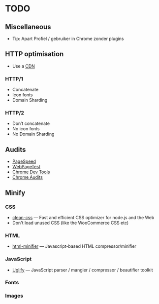# TODO

## Miscellaneous

*   Tip: Apart Profiel / gebruiker in Chrome zonder plugins

## HTTP optimisation

*   Use a [CDN](https://www.cloudflare.com)

### HTTP/1

*   Concatenate
*   Icon fonts
*   Domain Sharding

### HTTP/2

*   Don’t concatenate
*   No icon fonts
*   No Domain Sharding

## Audits

*   [PageSpeed](https://developers.google.com/speed/pagespeed/insights/)
*   [WebPageTest](https://www.webpagetest.org)
*   [Chrome Dev Tools](https://developer.chrome.com/devtools)
*   [Chrome Audits](https://developer.chrome.com/extensions/experimental_devtools_audits)

## Minify

### CSS

*   [clean-css](https://github.com/jakubpawlowicz/clean-css)
    — Fast and efficient CSS optimizer for node.js and the Web
*   Don't load unused CSS (like the WooCommerce CSS etc)

### HTML

*   [html-minifier](https://github.com/kangax/html-minifier)
    — Javascript-based HTML compressor/minifier

### JavaScript

*   [Uglify](https://github.com/mishoo/UglifyJS2)
    — JavaScript parser / mangler / compressor / beautifier toolkit

### Fonts

### Images
